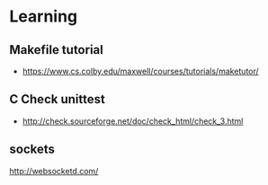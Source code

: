 # Learning

## Makefile tutorial
- https://www.cs.colby.edu/maxwell/courses/tutorials/maketutor/

## C Check unittest
- http://check.sourceforge.net/doc/check_html/check_3.html


## sockets


http://websocketd.com/